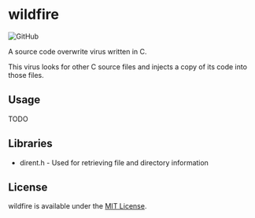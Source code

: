# wildfire

![GitHub](https://img.shields.io/github/license/mmore21/wildfire)

A source code overwrite virus written in C.

This virus looks for other C source files and injects a copy of its code into those files.

## Usage

TODO

## Libraries

* dirent.h - Used for retrieving file and directory information

## License
wildfire is available under the [MIT License](https://github.com/mmore21/wildfire/blob/master/LICENSE).
